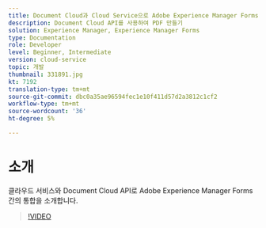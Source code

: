 ```yaml
---
title: Document Cloud과 Cloud Service으로 Adobe Experience Manager Forms 통합
description: Document Cloud API를 사용하여 PDF 만들기
solution: Experience Manager, Experience Manager Forms
type: Documentation
role: Developer
level: Beginner, Intermediate
version: cloud-service
topic: 개발
thumbnail: 331891.jpg
kt: 7192
translation-type: tm+mt
source-git-commit: dbc0a35ae96594fec1e10f411d57d2a3812c1cf2
workflow-type: tm+mt
source-wordcount: '36'
ht-degree: 5%

---
```


# 소개

클라우드 서비스와 Document Cloud API로 Adobe Experience Manager Forms 간의 통합을 소개합니다.

>[!VIDEO](https://video.tv.adobe.com/v/331891/?quality=12&learn=on)
